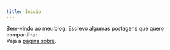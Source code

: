 ```yaml
---
title: Ínicio
---
```

Bem-vindo ao meu blog.
Escrevo algumas postagens que quero compartilhar.  
Veja a [página sobre](about.html).
